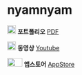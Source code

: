 # nyamnyam
<img src =https://upload.wikimedia.org/wikipedia/commons/thumb/8/87/PDF_file_icon.svg/1667px-PDF_file_icon.svg.png width = 20,m height = 20 > **포트폴리오**  [PDF](https://github.com/kimjn132/nyamnyam/blob/main/ChuLoop%20별첨용%20ppt.pdf)

<img src =https://cdn-icons-png.flaticon.com/512/1384/1384060.png width = 20,m height = 20 > **동영상** [Youtube](https://www.youtube.com/watch?v=DCqc59KumYI)

<img src =https://logos-world.net/wp-content/uploads/2021/02/App-Store-Logo.png width = 35,m height = 20 > **앱스토어** [AppStore](https://apps.apple.com/kr/app/chuloop/id6446100814)
